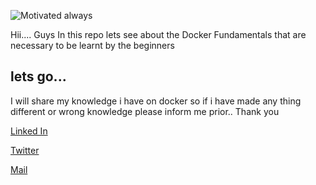 
![Motivated always](https://images.pexels.com/photos/2045600/pexels-photo-2045600.jpeg?auto=compress&cs=tinysrgb&w=1260&h=750&dpr=1)

Hii.... Guys 
In this repo lets see about the Docker Fundamentals that are necessary to be learnt by the beginners


lets go...
---
I will share my knowledge i have on docker so if i have made any thing different or wrong knowledge please inform me prior..
Thank you 

[Linked In](https://linkedin.com/in/madhucheran)

[Twitter](https://x.com/madhucheranr)

[Mail](mailto:madhucheran.r@gmail.com)